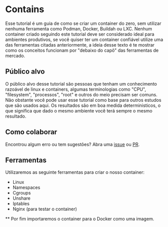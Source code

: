# Contains

Esse tutorial é um guia de como se criar um container do zero, sem utilizar nenhuma ferramenta como Podman, Docker, Buildah ou LXC. Nenhum container criado seguindo este tutorial deve ser considerado ideal para ambientes produtivos, se você quiser ter um container confiável utilize uma das ferramentas citadas anteriormente, a ideia desse texto é te mostrar como os conceitos funcionam por "debaixo do capô" das ferramentas de mercado.

## Público alvo

O público alvo desse tutorial são pessoas que tenham um conhecimento razoável de linux e containers, algumas terminologias como "CPU", "filesystem", "processos", "root" e outros do meio precisam ser comuns. Não obstante você pode usar esse tutorial como base para outros estudos que são usados aqui. Os resultados são em boa medida deterministicos, o que significa que dado o mesmo ambiente você terá sempre o mesmo resultado.

## Como colaborar

Encontrou algum erro ou tem sugestões? Abra uma [issue](https://github.com/Fabianoshz/contains/issues) ou [PR](https://github.com/Fabianoshz/contains/pulls).

## Ferramentas

Utilizaremos as seguinte ferramentas para criar o nosso container:
- Linux
- Namespaces
- Cgroups
- Unshare
- Iptables
- Nginx (para testar o container)

** Por fim importaremos o container para o Docker como uma imagem.
